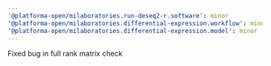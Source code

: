 ```yaml
---
'@platforma-open/milaboratories.run-deseq2-r.software': minor
'@platforma-open/milaboratories.differential-expression.workflow': minor
'@platforma-open/milaboratories.differential-expression.model': minor
---
```


Fixed bug in full rank matrix check
